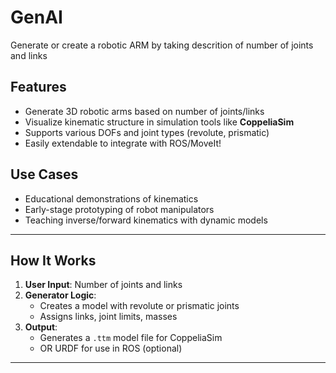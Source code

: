 # GenAI
Generate or create a robotic ARM by taking descrition of number of joints and links
## Features
- Generate 3D robotic arms based on number of joints/links
- Visualize kinematic structure in simulation tools like **CoppeliaSim**
- Supports various DOFs and joint types (revolute, prismatic)
- Easily extendable to integrate with ROS/MoveIt!

## Use Cases
- Educational demonstrations of kinematics
- Early-stage prototyping of robot manipulators
- Teaching inverse/forward kinematics with dynamic models

---

##  How It Works

1. **User Input**: Number of joints and links
2. **Generator Logic**:
   - Creates a model with revolute or prismatic joints
   - Assigns links, joint limits, masses
3. **Output**:
   - Generates a `.ttm` model file for CoppeliaSim
   - OR URDF for use in ROS (optional)

---
